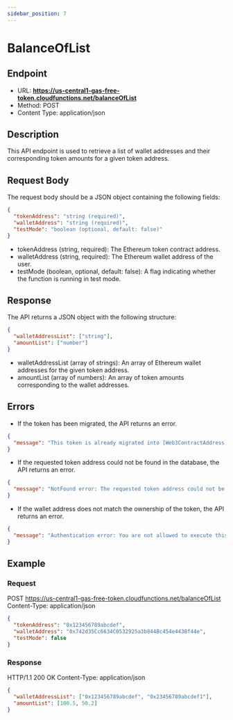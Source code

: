 ```yaml
---
sidebar_position: 7
---
```


# BalanceOfList

## Endpoint

- URL: **https://us-central1-gas-free-token.cloudfunctions.net/balanceOfList**
- Method: POST
- Content Type: application/json

## Description

This API endpoint is used to retrieve a list of wallet addresses and their corresponding token amounts for a given token address.

## Request Body

The request body should be a JSON object containing the following fields:

```json
{
  "tokenAddress": "string (required)",
  "walletAddress": "string (required)",
  "testMode": "boolean (optional, default: false)"
}
```

- tokenAddress (string, required): The Ethereum token contract address.
- walletAddress (string, required): The Ethereum wallet address of the user.
- testMode (boolean, optional, default: false): A flag indicating whether the function is running in test mode.

## Response

The API returns a JSON object with the following structure:

```json
{
  "walletAddressList": ["string"],
  "amountList": ["number"]
}
```

- walletAddressList (array of strings): An array of Ethereum wallet addresses for the given token address.
- amountList (array of numbers): An array of token amounts corresponding to the wallet addresses.

## Errors

- If the token has been migrated, the API returns an error.

```json
{
  "message": "This token is already migrated into [Web3ContractAddress]."
}
```

- If the requested token address could not be found in the database, the API returns an error.

```json
{
  "message": "NotFound error: The requested token address could not be found in the database."
}
```

- If the wallet address does not match the ownership of the token, the API returns an error.

```json
{
  "message": "Authentication error: You are not allowed to execute this method."
}
```

## Example

### Request

POST https://us-central1-gas-free-token.cloudfunctions.net/balanceOfList
Content-Type: application/json

```json
{
  "tokenAddress": "0x123456789abcdef",
  "walletAddress": "0x742d35Cc6634C0532925a3b844Bc454e4438f44e",
  "testMode": false
}
```

### Response

HTTP/1.1 200 OK
Content-Type: application/json

```json
{
  "walletAddressList": ["0x123456789abcdef", "0x23456789abcdef1"],
  "amountList": [100.5, 50.2]
}
```

```

```
